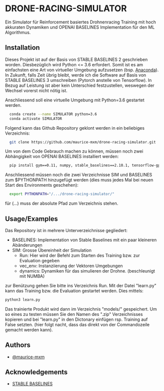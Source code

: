 
# DRONE-RACING-SIMULATOR

Ein Simulator für Reinforcement basiertes Drohnenracing Training mit hoch akkuraten Dynamiken und OPENAI BASELINES Implementation für den ML Algorithmus.



## Installation

Dieses Projekt ist auf der Basis von STABLE BASELINES 2 geschrieben worden. Diesbezüglich wird Python <= 3.6 erfordert. Somit ist es am einfachsten eine Art von virtueller Umgebung aufzusetzen (bsp. [Anaconda](https://docs.anaconda.com/free/anaconda/install/linux/)). In Zukunft, falls Zeit übrig bleibt, werde ich die Software auf Basis von STABLE BASELINES 3 umschreiben (Pytorch anstelle von Tensorflow). In Bezug auf Leistung ist aber kein Unterschied festzustellen, weswegen der Wechsel vorerst nicht nötig ist.

Anschliessend soll eine virtuelle Umgebung mit Python=3.6 gestartet werden.

```bash
  conda create --name SIMULATOR python=3.6
  conda activate SIMULATOR
```

Folgend kann das Github Repository geklont werden in ein beliebiges Verzeichnis:
```bash
  git clone https://github.com/maurice-mxm/drone-racing-simulator.git
```

Um von dem Code Gebrauch machen zu können, müssen noch zwei Abhängigkeit von OPENAI BASELINES installiert werden:
```bash
  pip install gym==0.11, numpy, stable_baselines==2.10.1, tensorflow-gpu==1.14, scikit-build
```

Anschliessend müssen noch die zwei Verzeichnisse SIM und BASELINES zum $PYTHONPATH hinzugefügt werden (dies muss jedes Mal bei neuen Start des Environments geschehen):
```bash
  export PYTHONPATH="/.../drone-racing-simulator/"
```
für (...) muss der absolute Pfad zum Verzeichnis stehen. 
## Usage/Examples

Das Repository ist in mehrere Unterverzeichnisse gegliedert:
- BASELINES: Implementation von Stable Baselines mit ein paar kleineren Abänderungen
- SIM: Grosse Übereinheit der Simulation
    * Run: Hier wird der Befehl zum Starten des Training bzw. zur Evaluation gegeben
    * vec_env: Instanziierung der Vektoren Umgebungen
    * dynamics: Dynamiken für das simulieren der Drohne. (beschleunigt mit NUMBA)

zur Benützung gehen Sie bitte ins Verzeichnis Run. Mit der Datei "learn.py" kann das Training bzw. die Evaluation gestartet werden. Dies mittels:

```bash
python3 learn.py
```

Das trainierte Produkt wird dann im Verzeichnis "models/" gespeichert. Um so eines zu testen müssen Sie den Namen des ".zip" Verzeichnisses kopieren und bei "learn.py" in den Dictonary einfügen rsp. Training auf False setzten. (hier folgt nacht, dass das direkt von der Commandozeile gemacht werden kann).

## Authors

- [@maurice-mxm](https://www.github.com/maurice-mxm)


## Acknowledgements

 - [STABLE BASELINES](https://github.com/openai/baselines)


